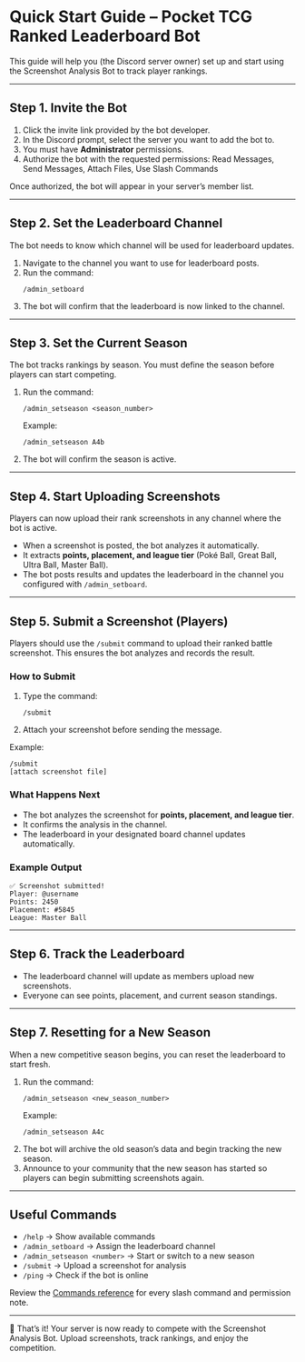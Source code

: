 # Quick Start Guide – Pocket TCG Ranked Leaderboard Bot

This guide will help you (the Discord server owner) set up and start using the Screenshot Analysis Bot to track player rankings.

---

## Step 1. Invite the Bot
1. Click the invite link provided by the bot developer.  
2. In the Discord prompt, select the server you want to add the bot to.  
3. You must have **Administrator** permissions.  
4. Authorize the bot with the requested permissions: Read Messages, Send Messages, Attach Files, Use Slash Commands  

Once authorized, the bot will appear in your server’s member list.

---

## Step 2. Set the Leaderboard Channel
The bot needs to know which channel will be used for leaderboard updates.  

1. Navigate to the channel you want to use for leaderboard posts.  
2. Run the command:  
   ```
   /admin_setboard
   ```  
3. The bot will confirm that the leaderboard is now linked to the channel.

---

## Step 3. Set the Current Season
The bot tracks rankings by season. You must define the season before players can start competing.  

1. Run the command:  
   ```
   /admin_setseason <season_number>
   ```  
   Example:  
   ```
   /admin_setseason A4b
   ```  
2. The bot will confirm the season is active.

---

## Step 4. Start Uploading Screenshots
Players can now upload their rank screenshots in any channel where the bot is active.  

- When a screenshot is posted, the bot analyzes it automatically.  
- It extracts **points, placement, and league tier** (Poké Ball, Great Ball, Ultra Ball, Master Ball).  
- The bot posts results and updates the leaderboard in the channel you configured with `/admin_setboard`.

---

## Step 5. Submit a Screenshot (Players)
Players should use the `/submit` command to upload their ranked battle screenshot. This ensures the bot analyzes and records the result.

### How to Submit
1. Type the command:
   ```
   /submit
   ```
2. Attach your screenshot before sending the message.  

Example:
```
/submit
[attach screenshot file]
```

### What Happens Next
- The bot analyzes the screenshot for **points, placement, and league tier**.  
- It confirms the analysis in the channel.  
- The leaderboard in your designated board channel updates automatically.  

### Example Output
```
✅ Screenshot submitted!
Player: @username
Points: 2450
Placement: #5845
League: Master Ball 
```

---

## Step 6. Track the Leaderboard
- The leaderboard channel will update as members upload new screenshots.  
- Everyone can see points, placement, and current season standings.  

---

## Step 7. Resetting for a New Season
When a new competitive season begins, you can reset the leaderboard to start fresh.

1. Run the command:
   ```
   /admin_setseason <new_season_number>
   ```
   Example:
   ```
   /admin_setseason A4c
   ```
2. The bot will archive the old season’s data and begin tracking the new season.  
3. Announce to your community that the new season has started so players can begin submitting screenshots again.

---

## Useful Commands
- `/help` → Show available commands  
- `/admin_setboard` → Assign the leaderboard channel  
- `/admin_setseason <number>` → Start or switch to a new season  
- `/submit` → Upload a screenshot for analysis  
- `/ping` → Check if the bot is online  

Review the [Commands reference](commands.md) for every slash command and permission note.

---

🎉 That’s it! Your server is now ready to compete with the Screenshot Analysis Bot. Upload screenshots, track rankings, and enjoy the competition.


